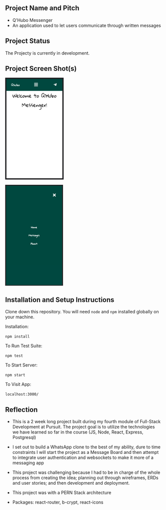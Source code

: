 
## Project Name and Pitch
- Q'Hubo Messenger
- An application used to let users communicate through written messages

## Project Status
The Projecty is currently in development.

## Project Screen Shot(s)
![Navbar dropdown menu](./public/Assets/qhubo_home_page.png "Dropdown Navbar")

![Navbar dropdown menu](./public/Assets/qhubo_dropdown_nav.png "Dropdown Navbar")

## Installation and Setup Instructions
Clone down this repository. You will need `node` and `npm` installed globally on your machine.  

Installation:

`npm install`  

To Run Test Suite:  

`npm test`  

To Start Server:

`npm start`  

To Visit App:

`localhost:3000/`  

## Reflection

  - This is a 2 week long project built during my fourth module of Full-Stack Development at Pursuit. The project goal is to utilize the technologies we have learned so far in the course (JS, Node, React, Express, Postgresql)

  - I set out to build a WhatsApp clone to the best of my ability, dure to time constraints I will start the project as a Message Board and then attempt to integrate user authentication and websockets to make it more of a messaging app

  - This project was challenging because I had to be in charge of the whole process from creating the idea; planning out through wireframes, ERDs and user stories; and then development and deployment.

  - This project was with a PERN Stack architecture
  - Packages: react-router, b-crypt, react-icons 